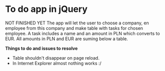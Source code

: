 # To do app in jQuery
NOT FINISHED YET 
The app will let the user to choose a company, en employee from this company and make table with tasks for chosen employee. A task includes a name and an amount in PLN which converts to EUR. All amounts in PLN and EUR are suming below a table. 

**Things to do and issues to resolve**
- Table shouldn't disappear on page reload.
- In Internet Explorer almost nothing works :/
